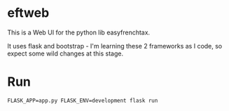 # eftweb

This is a Web UI for the python lib easyfrenchtax.

It uses flask and bootstrap - I'm learning these 2 frameworks as I code, so expect some wild changes at this stage.


# Run

`FLASK_APP=app.py FLASK_ENV=development flask run`